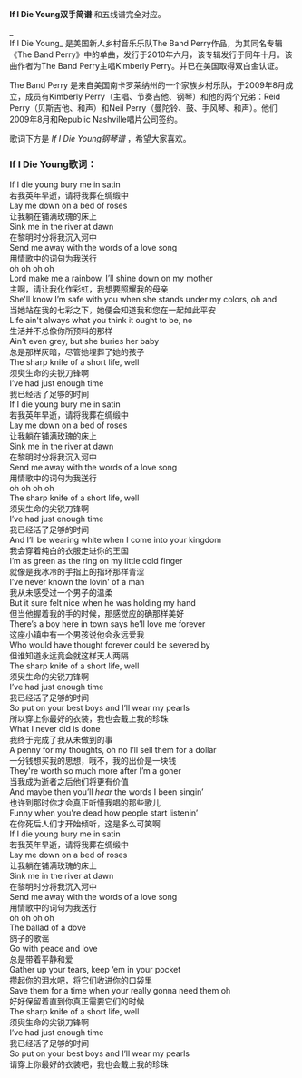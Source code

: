 

**If I Die Young双手简谱** 和五线谱完全对应。

_  
If I Die Young_ 是美国新人乡村音乐乐队The Band Perry作品，为其同名专辑《The Band
Perry》中的单曲，发行于2010年六月，该专辑发行于同年十月。该曲作者为The Band Perry主唱Kimberly
Perry。并已在美国取得双白金认证。

  
The Band Perry 是来自美国南卡罗莱纳州的一个家族乡村乐队，于2009年8月成立，成员有Kimberly
Perry（主唱、节奏吉他、钢琴）和他的两个兄弟：Reid Perry（贝斯吉他、和声）和Neil
Perry（曼陀铃、鼓、手风琴、和声）。他们2009年8月和Republic Nashville唱片公司签约。

  
歌词下方是 _If I Die Young钢琴谱_ ，希望大家喜欢。

### If I Die Young歌词：

If I die young bury me in satin  
若我英年早逝，请将我葬在绸缎中  
Lay me down on a bed of roses  
让我躺在铺满玫瑰的床上  
Sink me in the river at dawn  
在黎明时分将我沉入河中  
Send me away with the words of a love song  
用情歌中的词句为我送行  
oh oh oh oh  
Lord make me a rainbow, I’ll shine down on my mother  
主啊，请让我化作彩虹，我想要照耀我的母亲  
She'll know I’m safe with you when she stands under my colors, oh and  
当她站在我的七彩之下，她便会知道我和您在一起如此平安  
Life ain't always what you think it ought to be, no  
生活并不总像你所预料的那样  
Ain't even grey, but she buries her baby  
总是那样灰暗，尽管她埋葬了她的孩子  
The sharp knife of a short life, well  
须臾生命的尖锐刀锋啊  
I’ve had just enough time  
我已经活了足够的时间  
If I die young bury me in satin  
若我英年早逝，请将我葬在绸缎中  
Lay me down on a bed of roses  
让我躺在铺满玫瑰的床上  
Sink me in the river at dawn  
在黎明时分将我沉入河中  
Send me away with the words of a love song  
用情歌中的词句为我送行  
oh oh oh oh  
The sharp knife of a short life, well  
须臾生命的尖锐刀锋啊  
I’ve had just enough time  
我已经活了足够的时间  
And I’ll be wearing white when I come into your kingdom  
我会穿着纯白的衣服走进你的王国  
I’m as green as the ring on my little cold finger  
就像是我冰冷的手指上的指环那样青涩  
I’ve never known the lovin' of a man  
我从未感受过一个男子的温柔  
But it sure felt nice when he was holding my hand  
但当他握着我的手的时候，那感觉应的确那样美好  
There’s a boy here in town says he’ll love me forever  
这座小镇中有一个男孩说他会永远爱我  
Who would have thought forever could be severed by  
但谁知道永远竟会就这样天人两隔  
The sharp knife of a short life, well  
须臾生命的尖锐刀锋啊  
I’ve had just enough time  
我已经活了足够的时间  
So put on your best boys and I’ll wear my pearls  
所以穿上你最好的衣装，我也会戴上我的珍珠  
What I never did is done  
我终于完成了我从未做到的事  
A penny for my thoughts, oh no I’ll sell them for a dollar  
一分钱想买我的思想，哦不，我的出价是一块钱  
They're worth so much more after I’m a goner  
当我成为逝者之后他们将更有价值  
And maybe then you’ll *hear* the words I been singin’  
也许到那时你才会真正听懂我唱的那些歌儿  
Funny when you're dead how people start listenin’  
在你死后人们才开始倾听，这是多么可笑啊  
If I die young bury me in satin  
若我英年早逝，请将我葬在绸缎中  
Lay me down on a bed of roses  
让我躺在铺满玫瑰的床上  
Sink me in the river at dawn  
在黎明时分将我沉入河中  
Send me away with the words of a love song  
用情歌中的词句为我送行  
oh oh oh oh  
The ballad of a dove  
鸽子的歌谣  
Go with peace and love  
总是带着平静和爱  
Gather up your tears, keep ‘em in your pocket  
攒起你的泪水吧，将它们收进你的口袋里  
Save them for a time when your really gonna need them oh  
好好保留着直到你真正需要它们的时候  
The sharp knife of a short life, well  
须臾生命的尖锐刀锋啊  
I’ve had just enough time  
我已经活了足够的时间  
So put on your best boys and I’ll wear my pearls  
请穿上你最好的衣装吧，我也会戴上我的珍珠

